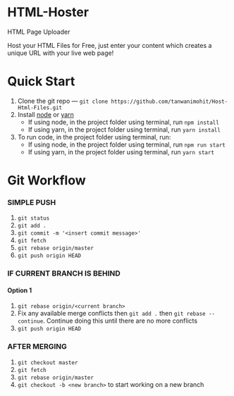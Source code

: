 # HTML-Hoster
HTML Page Uploader

Host your HTML Files for Free, just enter your content which creates a unique URL with your live web page!

# Quick Start
1. Clone the git repo — `git clone https://github.com/tanwanimohit/Host-Html-Files.git`
2. Install [node](https://www.taniarascia.com/how-to-install-and-use-node-js-and-npm-mac-and-windows/) or [yarn](https://yarnpkg.com/lang/en/docs/install/#mac-stable)
    - If using node, in the project folder using terminal, run `npm install`
    - If using yarn, in the project folder using terminal, run `yarn install`
3. To run code, in the project folder using terminal, run:
    - If using node, in the project folder using terminal, run `npm run start`
    - If using yarn, in the project folder using terminal, run `yarn start`

# Git Workflow
### SIMPLE PUSH
1. `git status`
2. `git add .`
3. `git commit -m '<insert commit message>'`
4. `git fetch`
5. `git rebase origin/master`
6. `git push origin HEAD`
### IF CURRENT BRANCH IS BEHIND
#### Option 1
1. `git rebase origin/<current branch>`
2. Fix any available merge conflicts then `git add .` then `git rebase --continue`. Continue doing this until there are no more conflicts
3. `git push origin HEAD`
### AFTER MERGING
1. `git checkout master`
2. `git fetch`
3. `git rebase origin/master`
4. `git checkout -b <new branch>` to start working on a new branch